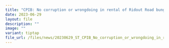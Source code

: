 ```yaml
---
title: "CPIB: No corruption or wrongdoing in rental of Ridout Road bungalows"
date: 2023-06-29
layout: file
description: ""
image: ""
variant: tiptap
file_url: /files/news/20230629_ST_CPIB_No_corruption_or_wrongdoing_in_rental_of_Ridout_Road_bungalows.pdf
---
```

